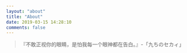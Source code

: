 ```yaml
---
layout: "about"
title: "About"
date: 2019-03-15 14:28:10
comments: false
---
```


  



  


  

> 『不敢正视你的眼睛，是怕我每一个眼神都在告白。』-「九ちのセカィ」
  
  
  
  
  
  
  
  
  
  
  
  
  
  
  
  
  
  
  
  
  
  
  
  




